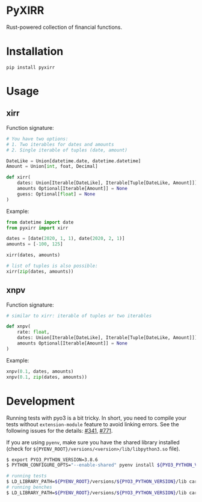 # PyXIRR

Rust-powered collection of financial functions.

# Installation

```
pip install pyxirr
```

# Usage

## xirr

Function signature:

```python
# You have two options:
# 1. Two iterables for dates and amounts
# 2. Single iterable of tuples (date, amount)

DateLike = Union[datetime.date, datetime.datetime]
Amount = Union[int, foat, Decimal]

def xirr(
    dates: Union[Iterable[DateLike], Iterable[Tuple[DateLike, Amount]]]
    amounts Optional[Iterable[Amount]] = None
    guess: Optional[float] = None
)
```

Example:

```python
from datetime import date
from pyxirr import xirr

dates = [date(2020, 1, 1), date(2020, 2, 1)]
amounts = [-100, 125]

xirr(dates, amounts)

# list of tuples is also possible:
xirr(zip(dates, amounts))
```

## xnpv

Function signature:

```python
# similar to xirr: iterable of tuples or two iterables

def xnpv(
    rate: float,
    dates: Union[Iterable[DateLike], Iterable[Tuple[DateLike, Amount]]]
    amounts Optional[Iterable[Amount]] = None
)

```

Example:

```python
xnpv(0.1, dates, amounts)
xnpv(0.1, zip(dates, amounts))
```


# Development

Running tests with pyo3 is a bit tricky. In short, you need to compile your tests without `extension-module` feature to avoid linking errors.
See the following issues for the details: [#341](https://github.com/PyO3/pyo3/issues/341), [#771](https://github.com/PyO3/pyo3/issues/771).

If you are using `pyenv`, make sure you have the shared library installed (check for `${PYENV_ROOT}/versions/<version>/lib/libpython3.so` file).

```bash
$ export PYO3_PYTHON_VERSION=3.8.6
$ PYTHON_CONFIGURE_OPTS="--enable-shared" pyenv install ${PYO3_PYTHON_VERSION}
```

```bash
# running tests
$ LD_LIBRARY_PATH=${PYENV_ROOT}/versions/${PYO3_PYTHON_VERSION}/lib cargo tests --no-default-features --features tests
# running benches
$ LD_LIBRARY_PATH=${PYENV_ROOT}/versions/${PYO3_PYTHON_VERSION}/lib cargo bench --no-default-features --features tests
```
